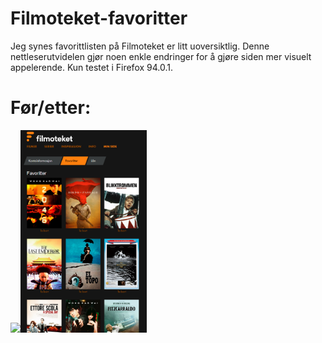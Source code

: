 # Filmoteket-favoritter
Jeg synes favorittlisten på Filmoteket er litt uoversiktlig. Denne nettleserutvidelen gjør noen enkle endringer for å gjøre siden mer visuelt appelerende.
Kun testet i Firefox 94.0.1.

# Før/etter:
<img src="bilder/før.png" width="40%"/><img src="bilder/etter.png" width="40%"/>
